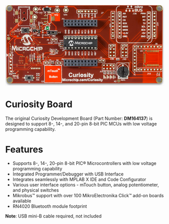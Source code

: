 
![Curiosity Board](images/Curiosity.jpg)<br>
# Curiosity Board

The original Curiosity Development Board (Part Number: **DM164137**) is designed to support 8-, 14-, and 20-pin 8-bit PIC MCUs with low voltage programming capability.

# Features

* Supports 8-, 14-, 20-pin 8-bit PIC® Microcontrollers with low voltage programming capability
* Integrated Programmer/Debugger with USB Interface
* Integrates seamlessly with MPLAB X IDE and Code Configurator
* Various user interface options - mTouch button, analog potentiometer, and physical switches
* Mikrobus™ support with over 100 MikroElectronika Click™ add-on boards available
* RN4020 Bluetooth module footprint

**Note**: USB mini-B cable required, not included
